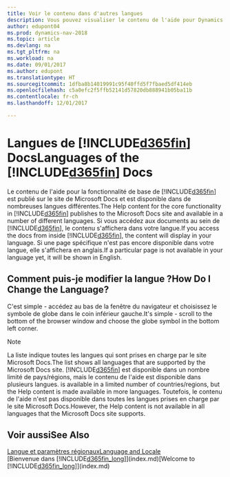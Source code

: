 ```yaml
---
title: Voir le contenu dans d'autres langues
description: Vous pouvez visualiser le contenu de l'aide pour Dynamics NAV dans d'autres langues.
author: edupont04
ms.prod: dynamics-nav-2018
ms.topic: article
ms.devlang: na
ms.tgt_pltfrm: na
ms.workload: na
ms.date: 09/01/2017
ms.author: edupont
ms.translationtype: HT
ms.sourcegitcommit: 1dfba8b14019991c95f40ffd5f7fbaed5df414eb
ms.openlocfilehash: c5a0efc2f5ffb52141d57820db888941b05ba11b
ms.contentlocale: fr-ch
ms.lasthandoff: 12/01/2017

---
```

# <a name="languages-of-the-included365finincludesd365finmdmd-docs"></a><span data-ttu-id="2a79c-103">Langues de [!INCLUDE[d365fin](includes/d365fin_md.md)] Docs</span><span class="sxs-lookup"><span data-stu-id="2a79c-103">Languages of the [!INCLUDE[d365fin](includes/d365fin_md.md)] Docs</span></span>
<span data-ttu-id="2a79c-104">Le contenu de l'aide pour la fonctionnalité de base de [!INCLUDE[d365fin](includes/d365fin_md.md)] est publié sur le site de Microsoft Docs et est disponible dans de nombreuses langues différentes.</span><span class="sxs-lookup"><span data-stu-id="2a79c-104">The Help content for the core functionality in [!INCLUDE[d365fin](includes/d365fin_md.md)] publishes to the Microsoft Docs site and available in a number of different languages.</span></span> <span data-ttu-id="2a79c-105">Si vous accédez aux documents au sein de [!INCLUDE[d365fin](includes/d365fin_md.md)], le contenu s'affichera dans votre langue.</span><span class="sxs-lookup"><span data-stu-id="2a79c-105">If you access the docs from inside [!INCLUDE[d365fin](includes/d365fin_md.md)], the content will display in your language.</span></span> <span data-ttu-id="2a79c-106">Si une page spécifique n'est pas encore disponible dans votre langue, elle s'affichera en anglais.</span><span class="sxs-lookup"><span data-stu-id="2a79c-106">If a particular page is not available in your language yet, it will be shown in English.</span></span>

## <a name="how-do-i-change-the-language"></a><span data-ttu-id="2a79c-107">Comment puis-je modifier la langue ?</span><span class="sxs-lookup"><span data-stu-id="2a79c-107">How Do I Change the Language?</span></span>
<span data-ttu-id="2a79c-108">C'est simple - accédez au bas de la fenêtre du navigateur et choisissez le symbole de globe dans le coin inférieur gauche.</span><span class="sxs-lookup"><span data-stu-id="2a79c-108">It's simple - scroll to the bottom of the browser window and choose the globe symbol in the bottom left corner.</span></span>

> [!NOTE]  
> <span data-ttu-id="2a79c-109">La liste indique toutes les langues qui sont prises en charge par le site Microsoft Docs.</span><span class="sxs-lookup"><span data-stu-id="2a79c-109">The list shows all languages that are supported by the Microsoft Docs site.</span></span> [!INCLUDE[d365fin](includes/d365fin_md.md)]<span data-ttu-id="2a79c-110"> est disponible dans un nombre limité de pays/régions, mais le contenu de l'aide est disponible dans plusieurs langues.</span><span class="sxs-lookup"><span data-stu-id="2a79c-110"> is available in a limited number of countries/regions, but the Help content is made available in more languages.</span></span> <span data-ttu-id="2a79c-111">Toutefois, le contenu de l'aide n'est pas disponible dans toutes les langues prises en charge par le site Microsoft Docs.</span><span class="sxs-lookup"><span data-stu-id="2a79c-111">However, the Help content is not available in all languages that the Microsoft Docs site supports.</span></span>

## <a name="see-also"></a><span data-ttu-id="2a79c-112">Voir aussi</span><span class="sxs-lookup"><span data-stu-id="2a79c-112">See Also</span></span>
[<span data-ttu-id="2a79c-113">Langue et paramètres régionaux</span><span class="sxs-lookup"><span data-stu-id="2a79c-113">Language and Locale</span></span>](about-locale-language.md)  
<span data-ttu-id="2a79c-114">[Bienvenue dans [!INCLUDE[d365fin_long](includes/d365fin_long_md.md)]](index.md)</span><span class="sxs-lookup"><span data-stu-id="2a79c-114">[Welcome to [!INCLUDE[d365fin_long](includes/d365fin_long_md.md)]](index.md)</span></span>  

